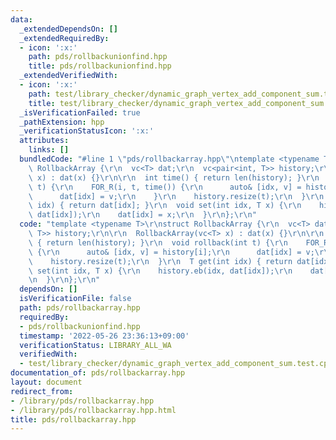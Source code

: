 ```yaml
---
data:
  _extendedDependsOn: []
  _extendedRequiredBy:
  - icon: ':x:'
    path: pds/rollbackunionfind.hpp
    title: pds/rollbackunionfind.hpp
  _extendedVerifiedWith:
  - icon: ':x:'
    path: test/library_checker/dynamic_graph_vertex_add_component_sum.test.cpp
    title: test/library_checker/dynamic_graph_vertex_add_component_sum.test.cpp
  _isVerificationFailed: true
  _pathExtension: hpp
  _verificationStatusIcon: ':x:'
  attributes:
    links: []
  bundledCode: "#line 1 \"pds/rollbackarray.hpp\"\ntemplate <typename T>\r\nstruct\
    \ RollbackArray {\r\n  vc<T> dat;\r\n  vc<pair<int, T>> history;\r\n\r\n  RollbackArray(vc<T>\
    \ x) : dat(x) {}\r\n\r\n  int time() { return len(history); }\r\n  void rollback(int\
    \ t) {\r\n    FOR_R(i, t, time()) {\r\n      auto& [idx, v] = history[i];\r\n\
    \      dat[idx] = v;\r\n    }\r\n    history.resize(t);\r\n  }\r\n  T get(int\
    \ idx) { return dat[idx]; }\r\n  void set(int idx, T x) {\r\n    history.eb(idx,\
    \ dat[idx]);\r\n    dat[idx] = x;\r\n  }\r\n};\r\n"
  code: "template <typename T>\r\nstruct RollbackArray {\r\n  vc<T> dat;\r\n  vc<pair<int,\
    \ T>> history;\r\n\r\n  RollbackArray(vc<T> x) : dat(x) {}\r\n\r\n  int time()\
    \ { return len(history); }\r\n  void rollback(int t) {\r\n    FOR_R(i, t, time())\
    \ {\r\n      auto& [idx, v] = history[i];\r\n      dat[idx] = v;\r\n    }\r\n\
    \    history.resize(t);\r\n  }\r\n  T get(int idx) { return dat[idx]; }\r\n  void\
    \ set(int idx, T x) {\r\n    history.eb(idx, dat[idx]);\r\n    dat[idx] = x;\r\
    \n  }\r\n};\r\n"
  dependsOn: []
  isVerificationFile: false
  path: pds/rollbackarray.hpp
  requiredBy:
  - pds/rollbackunionfind.hpp
  timestamp: '2022-05-26 23:36:13+09:00'
  verificationStatus: LIBRARY_ALL_WA
  verifiedWith:
  - test/library_checker/dynamic_graph_vertex_add_component_sum.test.cpp
documentation_of: pds/rollbackarray.hpp
layout: document
redirect_from:
- /library/pds/rollbackarray.hpp
- /library/pds/rollbackarray.hpp.html
title: pds/rollbackarray.hpp
---
```

